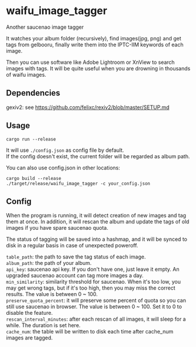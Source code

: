 # waifu_image_tagger

Another saucenao image tagger

It watches your album folder (recursively), find images(jpg, png) and get tags from gelbooru, finally write them into the IPTC-IIM keywords of each image.

Then you can use software like Adobe Lightroom or XnView to search images with tags. It will be quite useful when you are drowning in thousands of waifu images.

## Dependencies

gexiv2: see https://github.com/felixc/rexiv2/blob/master/SETUP.md

## Usage

```
cargo run --release
```

It will use `./config.json` as config file by default.  
If the config doesn't exist, the current folder will be regarded as album path.

You can also use config.json in other locations:

```
cargo build --release
./target/release/waifu_image_tagger -c your_config.json
```
## Config

When the program is running, it will detect creation of new images and tag them at once. In addition, it will rescan the album and update the tags of old images if you have spare saucenao quota.

The status of tagging will be saved into a hashmap, and it will be synced to disk in a regular basis in case of unexpected poweroff. 

`table_path`: the path to save the tag status of each image.  
`album_path`: the path of your album.  
`api_key`: saucenao api key. If you don't have one, just leave it empty. An upgraded saucenao account can tag more images a day.  
`min_similarity`: similarity threshold for saucenao. When it's too low, you may get wrong tags, but if it's too high, then you may miss the correct results. The value is between 0 ~ 100.  
`preserve_quota_percent`: it will preserve some percent of quota so you can still use saucenao in browser. The value is between 0 ~ 100. Set it to 0 to disable the feature.   
`rescan_interval_minutes`: after each rescan of all images, it will sleep for a while. The duration is set here.  
`cache_num`: the table will be written to disk each time after cache_num images are tagged.
